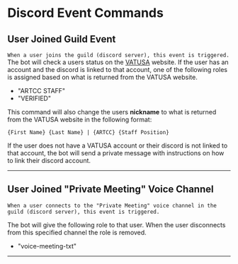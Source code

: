 # Discord Event Commands
## User Joined Guild Event
`When a user joins the guild (discord server), this event is triggered.`
The bot will check a users status on the [VATUSA](https://www.vatusa.net/) website. If the user has an account and the discord is linked to that account, one of the following roles is assigned based on what is returned from the VATUSA website.
  * "ARTCC STAFF"
  * "VERIFIED"

This command will also change the users **nickname** to what is returned from the VATUSA website in the following format:

`{First Name} {Last Name} | {ARTCC} {Staff Position}`

If the user does not have a VATUSA account or their discord is not linked to that account, the bot will send a private message with instructions on how to link their discord account.

---

## User Joined "Private Meeting" Voice Channel
`When a user connects to the "Private Meeting" voice channel in the guild (discord server), this event is triggered.`

The bot will give the following role to that user. When the user disconnects from this specified channel the role is removed.
  * "voice-meeting-txt"

---
